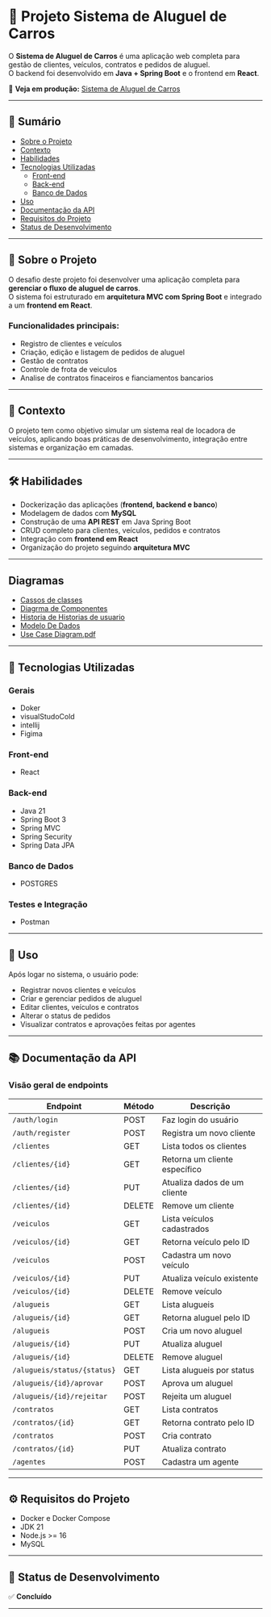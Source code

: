 # 🚗 Projeto Sistema de Aluguel de Carros

O **Sistema de Aluguel de Carros** é uma aplicação web completa para gestão de clientes, veículos, contratos e pedidos de aluguel.  
O backend foi desenvolvido em **Java + Spring Boot** e o frontend em **React**.  

🔗 **Veja em produção:** [Sistema de Aluguel de Carros]()

---

## 📌 Sumário
- [Sobre o Projeto](#-sobre-o-projeto)
- [Contexto](#-contexto)
- [Habilidades](#-habilidades)
- [Tecnologias Utilizadas](#-tecnologias-utilizadas)
  - [Front-end](#front-end)
  - [Back-end](#back-end)
  - [Banco de Dados](#banco-de-dados)
- [Uso](#-uso)
- [Documentação da API](#-documentação-da-api)
- [Requisitos do Projeto](#-requisitos-do-projeto)
- [Status de Desenvolvimento](#-status-de-desenvolvimento)

---

## 📖 Sobre o Projeto

O desafio deste projeto foi desenvolver uma aplicação completa para **gerenciar o fluxo de aluguel de carros**.  
O sistema foi estruturado em **arquitetura MVC com Spring Boot** e integrado a um **frontend em React**.

### Funcionalidades principais:
- Registro de clientes e veículos  
- Criação, edição e listagem de pedidos de aluguel  
- Gestão de contratos  
- Controle de frota de veiculos
- Analise de contratos finaceiros e fianciamentos bancarios  

---

## 🎯 Contexto
O projeto tem como objetivo simular um sistema real de locadora de veículos, aplicando boas práticas de desenvolvimento, integração entre sistemas e organização em camadas.

---

## 🛠️ Habilidades

- Dockerização das aplicações (**frontend, backend e banco**)  
- Modelagem de dados com **MySQL**  
- Construção de uma **API REST** em Java Spring Boot  
- CRUD completo para clientes, veículos, pedidos e contratos  
- Integração com **frontend em React**  
- Organização do projeto seguindo **arquitetura MVC**

---

## Diagramas 

- [Cassos de classes](./Diagramas/DiagramaDeClasses.png)
- [Diagrma de Componentes](./Diagramas/DiagramaDeComponentes.png)
- [Historia de Historias de usuario](./Diagramas/HistoriasDeUsuario.pdf)
- [Modelo De Dados](./Diagramas/ModeloDeDados.png)
- [Use Case Diagram.pdf](./Diagramas/UseCaseDiagram.pdf)




---
## 🚀 Tecnologias Utilizadas

### Gerais

- Doker
- visualStudoCold
- intellij
- Figima

### Front-end
- React  

### Back-end
- Java 21  
- Spring Boot 3  
- Spring MVC  
- Spring Security  
- Spring Data JPA  

### Banco de Dados
- POSTGRES

### Testes e Integração
- Postman  

---

## 📌 Uso

Após logar no sistema, o usuário pode:
- Registrar novos clientes e veículos  
- Criar e gerenciar pedidos de aluguel  
- Editar clientes, veículos e contratos  
- Alterar o status de pedidos  
- Visualizar contratos e aprovações feitas por agentes  

---

## 📚 Documentação da API

### Visão geral de endpoints

| Endpoint                | Método | Descrição                           |
|--------------------------|--------|-------------------------------------|
| `/auth/login`           | POST   | Faz login do usuário                |
| `/auth/register`        | POST   | Registra um novo cliente            |
| `/clientes`             | GET    | Lista todos os clientes             |
| `/clientes/{id}`        | GET    | Retorna um cliente específico       |
| `/clientes/{id}`        | PUT    | Atualiza dados de um cliente        |
| `/clientes/{id}`        | DELETE | Remove um cliente                   |
| `/veiculos`             | GET    | Lista veículos cadastrados          |
| `/veiculos/{id}`        | GET    | Retorna veículo pelo ID             |
| `/veiculos`             | POST   | Cadastra um novo veículo            |
| `/veiculos/{id}`        | PUT    | Atualiza veículo existente          |
| `/veiculos/{id}`        | DELETE | Remove veículo                      |
| `/alugueis`             | GET    | Lista alugueis                      |
| `/alugueis/{id}`        | GET    | Retorna aluguel pelo ID             |
| `/alugueis`             | POST   | Cria um novo aluguel                |
| `/alugueis/{id}`        | PUT    | Atualiza aluguel                    |
| `/alugueis/{id}`        | DELETE | Remove aluguel                      |
| `/alugueis/status/{status}` | GET    | Lista alugueis por status           |
| `/alugueis/{id}/aprovar`    | POST   | Aprova um aluguel                   |
| `/alugueis/{id}/rejeitar`   | POST   | Rejeita um aluguel                  |
| `/contratos`            | GET    | Lista contratos                     |
| `/contratos/{id}`       | GET    | Retorna contrato pelo ID            |
| `/contratos`            | POST   | Cria contrato                       |
| `/contratos/{id}`       | PUT    | Atualiza contrato                   |
| `/agentes`              | POST   | Cadastra um agente                  |

---

## ⚙️ Requisitos do Projeto

- Docker e Docker Compose  
- JDK 21  
- Node.js >= 16  
- MySQL  

---

## 📌 Status de Desenvolvimento
✅ **Concluído**

---
